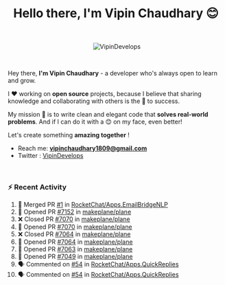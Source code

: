 <!--### Hi 👋 Vipin Chaudhary here!-->
<h1 align="center">Hello there, I'm Vipin Chaudhary 😊</h1>
	
<br />
<div align="center">
<p>&nbsp;<img align="center" src="https://github-readme-stats.vercel.app/api/?username=VipinDevelops&show_icons=true&title_color=C9D1D9&icon_color=58A6FF&border_color=30363D&text_color=C9D1D9&bg_color=0d1117" alt="VipinDevelops" /></p>
</div>


<br />

Hey there, **I'm Vipin Chaudhary** - a  developer who's always open to learn and grow. 


I ❤️ working on **open source** projects, because I believe that sharing knowledge and collaborating with others is the 🔑 to success.

My mission 🚀 is to write clean and elegant code that **solves real-world problems**. And if I can do it with a 😊 on my face, even better!

 Let's create something **amazing together** ! 
 
 - Reach me: **vipinchaudhary1809@gmail.com**
 - Twitter : [VipinDevelops](https://twitter.com/VipinDevelops)
<br />


### :zap: Recent Activity

<!--START_SECTION:activity-->
1. 🎉 Merged PR [#1](https://github.com/RocketChat/Apps.EmailBridgeNLP/pull/1) in [RocketChat/Apps.EmailBridgeNLP](https://github.com/RocketChat/Apps.EmailBridgeNLP)
2. 💪 Opened PR [#7152](https://github.com/makeplane/plane/pull/7152) in [makeplane/plane](https://github.com/makeplane/plane)
3. ❌ Closed PR [#7070](https://github.com/makeplane/plane/pull/7070) in [makeplane/plane](https://github.com/makeplane/plane)
4. 💪 Opened PR [#7070](https://github.com/makeplane/plane/pull/7070) in [makeplane/plane](https://github.com/makeplane/plane)
5. ❌ Closed PR [#7064](https://github.com/makeplane/plane/pull/7064) in [makeplane/plane](https://github.com/makeplane/plane)
6. 💪 Opened PR [#7064](https://github.com/makeplane/plane/pull/7064) in [makeplane/plane](https://github.com/makeplane/plane)
7. 💪 Opened PR [#7063](https://github.com/makeplane/plane/pull/7063) in [makeplane/plane](https://github.com/makeplane/plane)
8. 💪 Opened PR [#7049](https://github.com/makeplane/plane/pull/7049) in [makeplane/plane](https://github.com/makeplane/plane)
9. 🗣 Commented on [#54](https://github.com/RocketChat/Apps.QuickReplies/issues/54#issuecomment-2764453922) in [RocketChat/Apps.QuickReplies](https://github.com/RocketChat/Apps.QuickReplies)
10. 🗣 Commented on [#54](https://github.com/RocketChat/Apps.QuickReplies/issues/54#issuecomment-2764446757) in [RocketChat/Apps.QuickReplies](https://github.com/RocketChat/Apps.QuickReplies)
<!--END_SECTION:activity-->

  
